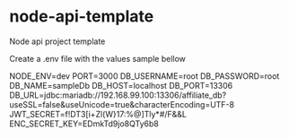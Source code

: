 # node-api-template
Node api project template


Create a .env file with the values sample bellow



NODE_ENV=dev 
PORT=3000 
DB_USERNAME=root 
DB_PASSWORD=root 
DB_NAME=sampleDb 
DB_HOST=localhost 
DB_PORT=13306 
DB_URL=jdbc:mariadb://192.168.99.100:13306/affiliate_db?useSSL=false&useUnicode=true&characterEncoding=UTF-8 
JWT_SECRET=f!DT3[i+Zl(W}17:%@]Tly*#/F&&L 
ENC_SECRET_KEY=EDmkTd9jo8QTy6b8 
